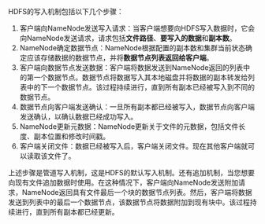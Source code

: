 HDFS的写入机制包括以下几个步骤：

1. 客户端向NameNode发送写入请求：当客户端想要向HDFS写入数据时，它会向NameNode发送请求，请求包括**文件路径**、**要写入的数据**和**副本数**。
2. NameNode确定数据节点：NameNode根据配置的副本数和集群当前状态确定应该存储数据的数据节点，并将**数据节点列表返回给客户端**。
3. 客户端向数据节点发送数据：客户端将数据发送到NameNode返回的列表中的第一个数据节点。数据节点将数据写入其本地磁盘并将数据的副本转发给列表中的下一个数据节点。该过程持续进行，直到所有副本已经被写入到不同的数据节点。
4. 数据节点向客户端发送确认：一旦所有副本都已经被写入，数据节点向客户端发送确认，以确认数据已经成功写入。
5. NameNode更新元数据：NameNode更新关于文件的元数据，包括文件长度、副本位置和修改时间戳。
6. 客户端关闭文件：数据已经被写入后，客户端关闭文件。现在其他客户端就可以读取该文件了。

上述步骤是管道写入机制，这是HDFS的默认写入机制。还有追加机制，当您想要向现有文件追加数据时使用。在这种情况下，客户端向NameNode发送附加请求，NameNode返回具有文件最后一个块的数据节点列表。然后，客户端将数据发送到列表中的最后一个数据节点，该数据节点将数据附加到现有块中。该过程持续进行，直到所有副本都已经更新。          